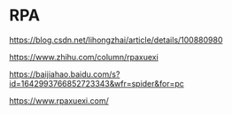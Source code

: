 # RPA

https://blog.csdn.net/lihongzhai/article/details/100880980

https://www.zhihu.com/column/rpaxuexi

https://baijiahao.baidu.com/s?id=1642993766852723343&wfr=spider&for=pc

https://www.rpaxuexi.com/